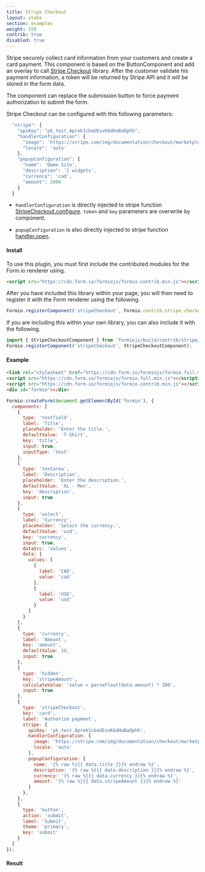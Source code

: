 ```yaml
---
title: Stripe Checkout
layout: vtabs
section: examples
weight: 150
contrib: true
disabled: true
---
```

Stripe securely collect card information from your customers and create a card payment.
This component is based on the ButtonComponent and add an overlay to call [Stripe Checkout](https://stripe.com/docs/checkout) library.
After the customer validate his payment information, a token will be returned by Stripe API and it will be stored in the form data.

The component can replace the submission button to force payment authorization to submit the form.

Stripe Checkout can be configured with this following parameters:
```js
  "stripe": {
    "apiKey": "pk_test_Aprek1cboUExxK6dHoBaOphh",
    "handlerConfiguration": {
      "image": 'https://stripe.com/img/documentation/checkout/marketplace.png',
      "locale": 'auto'
    },
    "popupConfiguration": {
      "name": 'Demo Site',
      "description": '2 widgets',
      "currency": 'cad',
      "amount": 2000
    }
  }
```

- `handlerConfiguration` is directly injected to stripe function [StripeCheckout.configure](https://stripe.com/docs/checkout#integration-simple-options).
`token` and `key` parameters are overwrite by component.

- `popupConfiguration` is also directly injected to stripe function [handler.open](https://stripe.com/docs/checkout#integration-simple-options).

#### Install
To use this plugin, you must first include the contributed modules for the Form.io renderer using.

```html
<script src="https://cdn.form.io/formiojs/formio.contrib.min.js"></script>
```

After you have included this library within your page, you will then need to register it with the Form renderer using the following.

```js
Formio.registerComponent('stripeCheckout', Formio.contrib.stripe.checkout);
```

If you are including this within your own library, you can also include it with the following.

```js
import { StripeCheckoutComponent } from 'formiojs/build/contrib/stripe/checkout/stripeCheckout';
Formio.registerComponent('stripeCheckout', StripeCheckoutComponent);
```

#### Example

```html
<link rel="stylesheet" href="https://cdn.form.io/formiojs/formio.full.min.css">
<script src="https://cdn.form.io/formiojs/formio.full.min.js"></script>
<script src="https://cdn.form.io/formiojs/formio.contrib.min.js"></script>
<div id="formio"></div>
```

```js
Formio.createForm(document.getElementById('formio'), {
  components: [
    {
      type: 'textfield',
      label: 'Title',
      placeholder: 'Enter the title.',
      defaultValue: 'T-Shirt',
      key: 'title',
      input: true,
      inputType: 'text'
    },
    {
      type: 'textarea',
      label: 'Description',
      placeholder: 'Enter the description.',
      defaultValue: 'XL - Men',
      key: 'description',
      input: true
    },
    {
      type: 'select',
      label: 'Currency',
      placeholder: 'Select the currency.',
      defaultValue: 'usd',
      key: 'currency',
      input: true,
      dataSrc: 'values',
      data: {
        values: [
          {
            label: 'CAD',
            value: 'cad'
          },
          {
            label: 'USD',
            value: 'usd'
          }
        ]
      }
    },
    {
      type: 'currency',
      label: 'Amount',
      key: 'amount',
      defaultValue: 20,
      input: true
    },
    {
      type: 'hidden',
      key: 'stripeAmount',
      calculateValue: 'value = parseFloat(data.amount) * 100',
      input: true
    },
    {
      type: 'stripeCheckout',
      key: 'card',
      label: 'Authorize payment',
      stripe: {
        apiKey: 'pk_test_Aprek1cboUExxK6dHoBaOphh',
        handlerConfiguration: {
          image: 'https://stripe.com/img/documentation/checkout/marketplace.png',
          locale: 'auto'
        },
        popupConfiguration: {
          name: '{% raw %}{{ data.title }}{% endraw %}',
          description: '{% raw %}{{ data.description }}{% endraw %}',
          currency: '{% raw %}{{ data.currency }}{% endraw %}',
          amount: '{% raw %}{{ data.stripeAmount }}{% endraw %}'
        }
      },
    },
    {
      type: 'button',
      action: 'submit',
      label: 'Submit',
      theme: 'primary',
      key: 'submit'
    }
  ]
});
```

#### Result

<div class="card card-body bg-light">
<div id="formio"></div>
<script type="text/javascript">
Formio.createForm(document.getElementById('formio'), {
  components: [
    {
      type: 'textfield',
      label: 'Title',
      placeholder: 'Enter the title.',
      defaultValue: 'T-Shirt',
      key: 'title',
      input: true,
      inputType: 'text'
    },
    {
      type: 'textarea',
      label: 'Description',
      placeholder: 'Enter the description.',
      defaultValue: 'XL - Men',
      key: 'description',
      input: true
    },
    {
      type: 'select',
      label: 'Currency',
      placeholder: 'Select the currency.',
      defaultValue: 'usd',
      key: 'currency',
      input: true,
      dataSrc: 'values',
      data: {
        values: [
          {
            label: 'CAD',
            value: 'cad'
          },
          {
            label: 'USD',
            value: 'usd'
          }
        ]
      }
    },
    {
      type: 'currency',
      label: 'Amount',
      key: 'amount',
      defaultValue: 20,
      input: true
    },
    {
      type: 'hidden',
      key: 'stripeAmount',
      calculateValue: 'value = parseFloat(data.amount) * 100',
      input: true
    },
    {
      type: 'stripeCheckout',
      key: 'card',
      label: 'Authorize payment',
      stripe: {
        apiKey: 'pk_test_Aprek1cboUExxK6dHoBaOphh',
        handlerConfiguration: {
          image: 'https://stripe.com/img/documentation/checkout/marketplace.png',
          locale: 'auto'
        },
        popupConfiguration: {
          name: '{% raw %}{{ data.title }}{% endraw %}',
          description: '{% raw %}{{ data.description }}{% endraw %}',
          currency: '{% raw %}{{ data.currency }}{% endraw %}',
          amount: '{% raw %}{{ data.stripeAmount }}{% endraw %}'
        }
      },
    },
    {
      type: 'button',
      action: 'submit',
      label: 'Submit',
      theme: 'primary',
      key: 'submit'
    }
  ]
});
</script>
</div>


